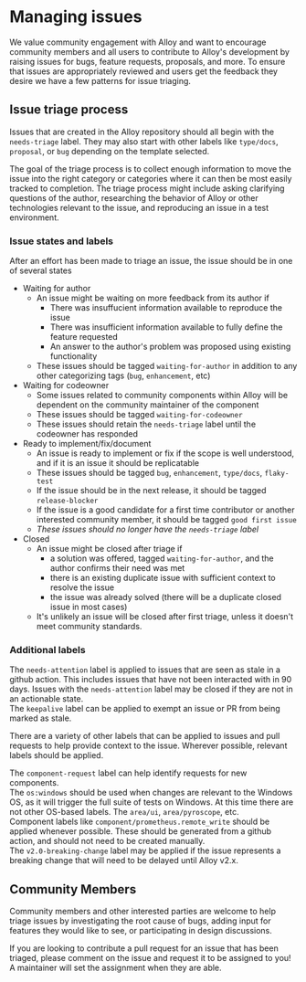 # Managing issues

We value community engagement with Alloy and want to encourage community members and all users to contribute to Alloy's
development by raising issues for bugs, feature requests, proposals, and more. To ensure that issues are appropriately
reviewed and users get the feedback they desire we have a few patterns for issue triaging.

## Issue triage process

Issues that are created in the Alloy repository should all begin with the `needs-triage` label.
They may also start with other labels like `type/docs`, `proposal`, or `bug` depending on the template selected.

The goal of the triage process is to collect enough information to move the issue into the right category or categories
where it can then be most easily tracked to completion. The triage process might include asking clarifying questions of the author,
researching the behavior of Alloy or other technologies relevant to the issue, and reproducing an issue in a test environment.

### Issue states and labels

After an effort has been made to triage an issue, the issue should be in one of several states

* Waiting for author
  * An issue might be waiting on more feedback from its author if
    * There was insuffucient information available to reproduce the issue
    * There was insufficient information available to fully define the feature requested
    * An answer to the author's problem was proposed using existing functionality
  * These issues should be tagged `waiting-for-author` in addition to any other categorizing tags (`bug`, `enhancement`, etc)
* Waiting for codeowner
  * Some issues related to community components within Alloy will be dependent on the community maintainer of the component
  * These issues should be tagged `waiting-for-codeowner`
  * These issues should retain the `needs-triage` label until the codeowner has responded
* Ready to implement/fix/document
  * An issue is ready to implement or fix if the scope is well understood, and if it is an issue it should be replicatable
  * These issues should be tagged `bug`, `enhancement`, `type/docs`, `flaky-test`
  * If the issue should be in the next release, it should be tagged `release-blocker`
  * If the issue is a good candidate for a first time contributor or another interested community member, it should be tagged `good first issue`
  * *These issues should no longer have the `needs-triage` label*
* Closed
  * An issue might be closed after triage if
    * a solution was offered, tagged `waiting-for-author`, and the author confirms their need was met
    * there is an existing duplicate issue with sufficient context to resolve the issue
    * the issue was already solved (there will be a duplicate closed issue in most cases)
  * It's unlikely an issue will be closed after first triage, unless it doesn't meet community standards.

### Additional labels

The `needs-attention` label is applied to issues that are seen as stale in a github action.
This includes issues that have not been interacted with in 90 days.
Issues with the `needs-attention` label may be closed if they are not in an actionable state.  
The `keepalive` label can be applied to exempt an issue or PR from being marked as stale.

There are a variety of other labels that can be applied to issues and pull requests to help provide context to the issue. Wherever possible, relevant labels should be applied.

The `component-request` label can help identify requests for new components.  
The `os:windows` should be used when changes are relevant to the Windows OS, as it will trigger the full suite of tests on Windows.
At this time there are not other OS-based labels.
The `area/ui`, `area/pyroscope`, etc.  
Component labels like `component/prometheus.remote_write` should be applied whenever possible. These should be generated from a github action, and should not need to be created manually.  
The `v2.0-breaking-change` label may be applied if the issue represents a breaking change that will need to be delayed until Alloy v2.x.  

## Community Members

Community members and other interested parties are welcome to help triage issues by investigating the root cause of bugs, adding input for
features they would like to see, or participating in design discussions.

If you are looking to contribute a pull request for an issue that has been triaged, please comment on the issue and request
it to be assigned to you! A maintainer will set the assignment when they are able.